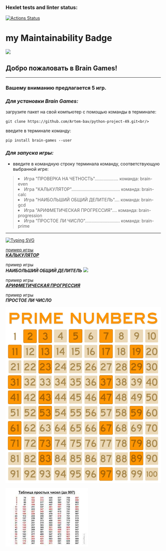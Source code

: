 ### Hexlet tests and linter status:
[![Actions Status](https://github.com/Artem-bav/python-project-49/workflows/hexlet-check/badge.svg)](https://github.com/Artem-bav/python-project-49/actions)
# my Maintainability Badge
<a href="https://codeclimate.com/github/Artem-bav/python-project-49/maintainability"><img src="https://api.codeclimate.com/v1/badges/98b0b72b9f22a6df4b22/maintainability" /></a>


## Добро пожаловать в Brain Games!<br/>
***

### Вашему вниманию предлагается 5 игр.<br/>  

### _*Для установки Brain Games:*_
загрузите пакет на свой компьютер с помощью команды в терминале:

    git clone https://github.com/Artem-bav/python-project-49.git<br/>
введите в терминале команду:

    pip install brain-games --user

### _*Для запуска игры:*_<br> 
* введите в командную строку терминала команду, соответствующую выбранной игре:



><li>Игра "ПРОВЕРКА НА ЧЕТНОСТЬ"................... команда: brain-even</li>
><li>Игра "КАЛЬКУЛЯТОР"....................................... команда: brain-calc</li>
><li>Игра "НАИБОЛЬШИЙ ОБЩИЙ ДЕЛИТЕЛЬ".... команда: brain-gcd</li>
><li>Игра "АРИФМЕТИЧЕСКАЯ ПРОГРЕССИЯ".... команда: brain-progression</li>
><li>Игра "ПРОСТОЕ ЛИ ЧИСЛО"............................ команда: brain-prime</li>
***

[![Typing SVG](https://readme-typing-svg.herokuapp.com?color=%2336BCF7&amp;lines=ПРИМЕР%20ИГРЫ%20ПРОВЕРКА%20НА%20ЧЕТНОСТЬ)](https://asciinema.org/a/WxFrv9Vo241nB2lULlV5oZtM6)

[пример игры  
**_КАЛЬКУЛЯТОР_**](https://asciinema.org/a/aa42Ad1igMSTfdZkA4F7z76z8)

пример игры  
**_НАИБОЛЬШИЙ ОБЩИЙ ДЕЛИТЕЛЬ_**
<a href="https://asciinema.org/a/QIXynmNNC8UVCS7KZNCwasKri" target="_blank"><img src="https://asciinema.org/a/QIXynmNNC8UVCS7KZNCwasKri.svg" /></a>

пример игры  
[**_АРИФМЕТИЧЕСКАЯ ПРОГРЕССИЯ_**](https://asciinema.org/a/UKXUKBZbxSxKyiLG4scHgh9QD)


пример игры  
**_ПРОСТОЕ ЛИ ЧИСЛО_**

[![img.png](img.png)](https://asciinema.org/a/SV3Ho4AZLWnUlw4Cytb327eK8)


[![tabl.png](tabl.png)](https://asciinema.org/a/SV3Ho4AZLWnUlw4Cytb327eK8)